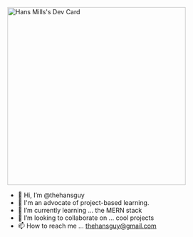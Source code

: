 <a href="https://app.daily.dev/thehansguy"><img src="https://api.daily.dev/devcards/816bb13d4a924d50b2b9fcc0dc17dfb4.png?r=xt2" width="400" alt="Hans Mills's Dev Card"/></a>

- 👋 Hi, I’m @thehansguy
- 👀 I'm an advocate of project-based learning. 
- 🌱 I’m currently learning ... the MERN stack
- 💞️ I’m looking to collaborate on ... cool projects
- 📫 How to reach me ... thehansguy@gmail.com

<!---
thehansguy/thehansguy is a ✨ special ✨ repository because its `README.md` (this file) appears on your GitHub profile.
You can click the Preview link to take a look at your changes.
--->
